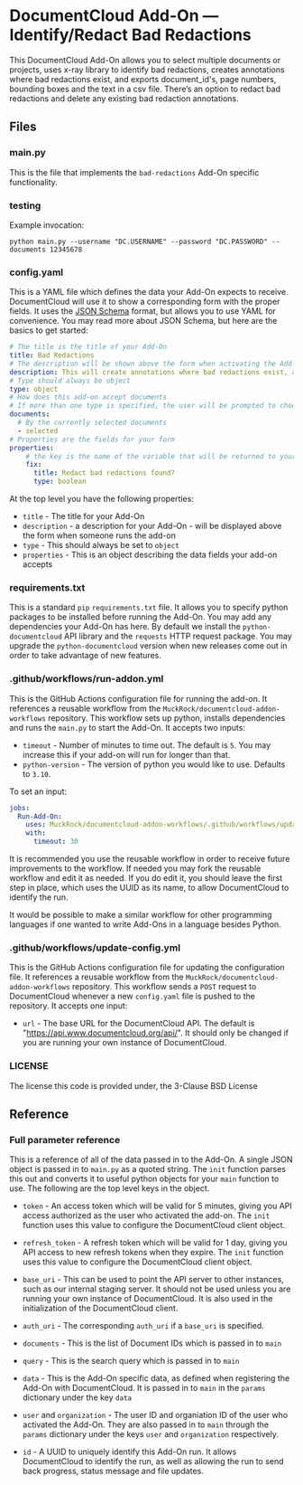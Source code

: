 
# DocumentCloud Add-On — Identify/Redact Bad Redactions

This DocumentCloud Add-On allows you to select multiple documents or projects, uses x-ray library to identify bad redactions, creates annotations where bad redactions exist, and exports document_id's, page numbers, bounding boxes and the text in a csv file. There’s an option to redact bad redactions and delete any existing bad redaction annotations.

## Files

### main.py

This is the file that implements the `bad-redactions` Add-On specific functionality.

### testing
Example invocation:
```
python main.py --username "DC.USERNAME" --password "DC.PASSWORD" --documents 12345678
```

### config.yaml

This is a YAML file which defines the data your Add-On expects to receive.
DocumentCloud will use it to show a corresponding form with the proper fields.
It uses the [JSON Schema](https://json-schema.org/) format, but allows you to
use YAML for convenience.  You may read more about JSON Schema, but here are
the basics to get started:

```yaml
# The title is the title of your Add-On
title: Bad Redactions
# The description will be shown above the form when activating the Add-On
description: This will create annotations where bad redactions exist, and export their the page numbers, bounding boxes and the text in a csv file. There’s an option to redact bad redactions and delete any existing bad redaction annotations.
# Type should always be object
type: object
# How does this add-on accept documents
# If more than one type is specified, the user will be prompted to choose one
documents:
  # By the currently selected documents
  - selected
# Properties are the fields for your form
properties:
    # the key is the name of the variable that will be returned to your code
    fix:
      title: Redact bad redactions found?
      type: boolean
```

At the top level you have the following properties:

* `title` - The title for your Add-On
* `description` - a description for your Add-On - will be displayed above the
  form when someone runs the add-on
* `type` - This should always be set to `object`
* `properties` - This is an object describing the data fields your add-on accepts

### requirements.txt

This is a standard `pip` `requirements.txt` file.  It allows you to specify
python packages to be installed before running the Add-On.  You may add any
dependencies your Add-On has here.  By default we install the
`python-documentcloud` API library and the `requests` HTTP request package.
You may upgrade the `python-documentcloud` version when new releases come out
in order to take advantage of new features.

### .github/workflows/run-addon.yml

This is the GitHub Actions configuration file for running the add-on.  It
references a reusable workflow from the
`MuckRock/documentcloud-addon-workflows` repository.  This workflow sets up
python, installs dependencies and runs the `main.py` to start the Add-On. It
accepts two inputs:
* `timeout` - Number of minutes to time out.  The default is `5`.  You may
  increase this if your add-on will run for longer than that.
* `python-version` - The version of python you would like to use.  Defaults to `3.10`.

To set an input:
```yaml
jobs:
  Run-Add-On:
    uses: MuckRock/documentcloud-addon-workflows/.github/workflows/update-config.yml@v1
    with:
      timeout: 30
```

It is recommended you use the reusable workflow in order to receive future
improvements to the workflow.  If needed you may fork the reusable workflow and
edit it as needed. If you do edit it, you should leave the first step in place,
which uses the UUID as its name, to allow DocumentCloud to identify the run.

It would be possible to make a similar workflow for other programming languages
if one wanted to write Add-Ons in a language besides Python.

### .github/workflows/update-config.yml

This is the GitHub Actions configuration file for updating the configuration
file.  It references a reusable workflow from the
`MuckRock/documentcloud-addon-workflows` repository.  This workflow sends a
`POST` request to DocumentCloud whenever a new `config.yaml` file is pushed to
the repository.  It accepts one input:
* `url` - The base URL for the DocumentCloud API.  The default is
  "https://api.www.documentcloud.org/api/".  It should only be changed if you
  are running your own instance of DocumentCloud.

### LICENSE

The license this code is provided under, the 3-Clause BSD License

## Reference

### Full parameter reference

This is a reference of all of the data passed in to the Add-On.  A single JSON
object is passed in to `main.py` as a quoted string.  The `init` function
parses this out and converts it to useful python objects for your `main`
function to use.  The following are the top level keys in the object.

* `token` - An access token which will be valid for 5 minutes, giving you API
  access authorized as the user who activated the add-on.  The `init` function
  uses this value to configure the DocumentCloud client object.

* `refresh_token` - A refresh token which will be valid for 1 day, giving you
  API access to new refresh tokens when they expire.  The `init` function uses
  this value to configure the DocumentCloud client object.

* `base_uri` - This can be used to point the API server to other instances,
  such as our internal staging server.  It should not be used unless you are
  running your own instance of DocumentCloud.  It is also used in the
  initialization of the DocumentCloud client.

* `auth_uri` - The corresponding `auth_uri` if a `base_uri` is specified.

*  `documents` - This is the list of Document IDs which is passed in to `main`

*  `query` - This is the search query which is passed in to `main`

*  `data` - This is the Add-On specific data, as defined when registering the
   Add-On with DocumentCloud.  It is passed in to `main` in the `params`
   dictionary under the key `data`

* `user` and `organization` - The user ID and organiation ID of the user who
  activated the Add-On.  They are also passed in to `main` through the `params`
  dictionary under the keys `user` and `organization` respectively.

* `id` - A UUID to uniquely identify this Add-On run.  It allows DocumentCloud
  to identify the run, as well as allowing the run to send back progress,
  status message and file updates.
